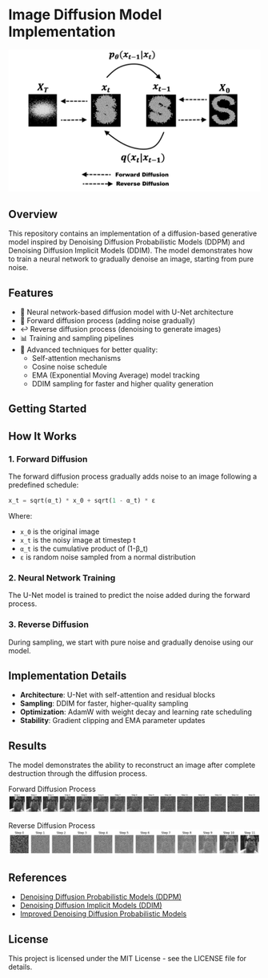 # Image Diffusion Model Implementation

![Diffusion Process](https://github.com/chashmishcoder/Generative-AI/blob/main/Diffusion%20Model/diff_img.png)

## Overview

This repository contains an implementation of a diffusion-based generative model inspired by Denoising Diffusion Probabilistic Models (DDPM) and Denoising Diffusion Implicit Models (DDIM). The model demonstrates how to train a neural network to gradually denoise an image, starting from pure noise.

## Features

- 🧠 Neural network-based diffusion model with U-Net architecture
- 🔄 Forward diffusion process (adding noise gradually)
- ↩️ Reverse diffusion process (denoising to generate images)
- 📊 Training and sampling pipelines
- 🚀 Advanced techniques for better quality:
  - Self-attention mechanisms
  - Cosine noise schedule
  - EMA (Exponential Moving Average) model tracking
  - DDIM sampling for faster and higher quality generation

## Getting Started


## How It Works

### 1. Forward Diffusion

The forward diffusion process gradually adds noise to an image following a predefined schedule:

```python
x_t = sqrt(α_t) * x_0 + sqrt(1 - α_t) * ε
```

Where:
- `x_0` is the original image
- `x_t` is the noisy image at timestep t
- `α_t` is the cumulative product of (1-β_t)
- `ε` is random noise sampled from a normal distribution

### 2. Neural Network Training

The U-Net model is trained to predict the noise added during the forward process.

### 3. Reverse Diffusion

During sampling, we start with pure noise and gradually denoise using our model.

## Implementation Details

- **Architecture**: U-Net with self-attention and residual blocks
- **Sampling**: DDIM for faster, higher-quality sampling
- **Optimization**: AdamW with weight decay and learning rate scheduling
- **Stability**: Gradient clipping and EMA parameter updates

## Results

The model demonstrates the ability to reconstruct an image after complete destruction through the diffusion process.

Forward Diffusion Process
![Forward Diffusion Process](https://github.com/chashmishcoder/Generative-AI/blob/c493474bd0e8d79b2ad784f973906ccfa874ba7a/Diffusion%20Model/download%20(2).png)


Reverse Diffusion Process
![Reverse Diffusion Process](https://github.com/chashmishcoder/Generative-AI/blob/main/Diffusion%20Model/download%20(1).png)

## References

- [Denoising Diffusion Probabilistic Models (DDPM)](https://arxiv.org/abs/2006.11239)
- [Denoising Diffusion Implicit Models (DDIM)](https://arxiv.org/abs/2010.02502)
- [Improved Denoising Diffusion Probabilistic Models](https://arxiv.org/abs/2102.09672)

## License

This project is licensed under the MIT License - see the LICENSE file for details.
